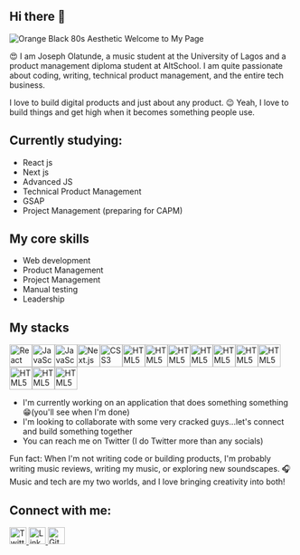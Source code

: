 ## Hi there 👋

<!--
**Tunde-Dev-Ox/Tunde-Dev-Ox** is a ✨ _special_ ✨ repository because its `README.md` (this file) appears on your GitHub profile.

Here are some ideas to get you started:

- 🔭 I’m currently working on ...
- 🌱 I’m currently learning ...
- 👯 I’m looking to collaborate on ...
- 🤔 I’m looking for help with ...
- 💬 Ask me about ...
- 📫 How to reach me: ...
- 😄 Pronouns: ...
- ⚡ Fun fact: ...
-->
![Orange Black 80s Aesthetic Welcome to My Page](https://github.com/user-attachments/assets/b5aa6ba4-55b1-41bd-a36c-f647ffc1cf9c)

😍 I am Joseph Olatunde, a music student at the University of Lagos and a product management diploma student at AltSchool.
I am quite passionate about coding, writing, technical product management, and the entire tech business.

I love to build digital products and just about any product. 😉 Yeah, I love to build things and get high when it becomes something people use.

## Currently studying:
- React js
- Next js
- Advanced JS
- Technical Product Management
- GSAP
- Project Management (preparing for CAPM)

## My core skills
- Web development
- Product Management
- Project Management
- Manual testing
- Leadership

## My stacks

<img src="https://cdn.jsdelivr.net/npm/simple-icons@v9/icons/react.svg" alt="React" width="40" height="40"/><img src="https://cdn.jsdelivr.net/npm/simple-icons@v9/icons/javascript.svg" alt="JavaScript" width="40" height="40"/><img src="https://cdn.jsdelivr.net/npm/simple-icons@v9/icons/nextdotjs.svg" alt="JavaScript" width="40" height="40"/><img src="https://cdn.jsdelivr.net/npm/simple-icons@v9/icons/html5.svg" alt="Next.js" width="40" height="40"/><img src="https://cdn.jsdelivr.net/npm/simple-icons@v9/icons/css3.svg" alt="CSS3" width="40" height="40"/><img src="https://cdn.jsdelivr.net/npm/simple-icons@v9/icons/html5.svg" alt="HTML5" width="40" height="40"/><img src="https://cdn.jsdelivr.net/npm/simple-icons@v9/icons/github.svg" alt="HTML5" width="40" height="40"/><img src="https://cdn.jsdelivr.net/npm/simple-icons@v9/icons/clickup.svg" alt="HTML5" width="40" height="40"/><img src="https://cdn.jsdelivr.net/npm/simple-icons@v9/icons/notion.svg" alt="HTML5" width="40" height="40"/><img src="https://cdn.jsdelivr.net/npm/simple-icons@v9/icons/jira.svg" alt="HTML5" width="40" height="40"/><img src="https://cdn.jsdelivr.net/npm/simple-icons@v9/icons/mysql.svg" alt="HTML5" width="40" height="40"/><img src="https://cdn.jsdelivr.net/npm/simple-icons@v9/icons/sass.svg" alt="HTML5" width="40" height="40"/><img src="https://cdn.jsdelivr.net/npm/simple-icons@v9/icons/tailwindcss.svg" alt="HTML5" width="40" height="40"/><img src="https://cdn.jsdelivr.net/npm/simple-icons@v9/icons/slack.svg" alt="HTML5" width="40" height="40"/><img src="https://cdn.jsdelivr.net/npm/simple-icons@v9/icons/figma.svg" alt="HTML5" width="40" height="40"/>

- I'm currently working on an application that does something something 😁(you'll see when I'm done)
- I'm looking to collaborate with some very cracked guys...let's connect and build something together
- You can reach me on Twitter (I do Twitter more than any socials)

Fun fact: When I'm not writing code or building products, I'm probably writing music reviews, writing my music, or exploring new soundscapes. 🎧 Music and tech are my two worlds, and I love bringing creativity into both!

## Connect with me:

<a href="https://twitter.com/__jot">
    <img src="https://cdn.jsdelivr.net/npm/simple-icons@v9/icons/twitter.svg" alt="Twitter" width="30" height="30"/>
</a>
<a href="https://www.linkedin.com/in/josephtunde/">
    <img src="https://cdn.jsdelivr.net/npm/simple-icons@v9/icons/linkedin.svg" alt="LinkedIn" width="30" height="30"/>
</a>
<a href="https://github.com//Tunde-Dev-Ox">
    <img src="https://cdn.jsdelivr.net/npm/simple-icons@v9/icons/github.svg" alt="GitHub" width="30" height="30"/>
</a>
